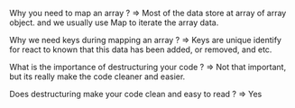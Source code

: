 Why you need to map an array ? =>
Most of the data store at array of array object. and we usually use Map to iterate the array data.

Why we need keys during mapping an array ? =>
Keys are unique identify for react to known that this data has been added, or removed, and etc. 

What is the importance of destructuring your code ? =>
Not that important, but its really make the code cleaner and easier.

Does destructuring make your code clean and easy to read ? =>
Yes